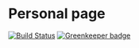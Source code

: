 # Personal page

[![Build Status](https://www.travis-ci.com/Saionaro/shibakow.ru.svg?branch=master)](https://www.travis-ci.com/Saionaro/shibakow.ru) [![Greenkeeper badge](https://badges.greenkeeper.io/Saionaro/shibakow.ru.svg)](https://greenkeeper.io/)
